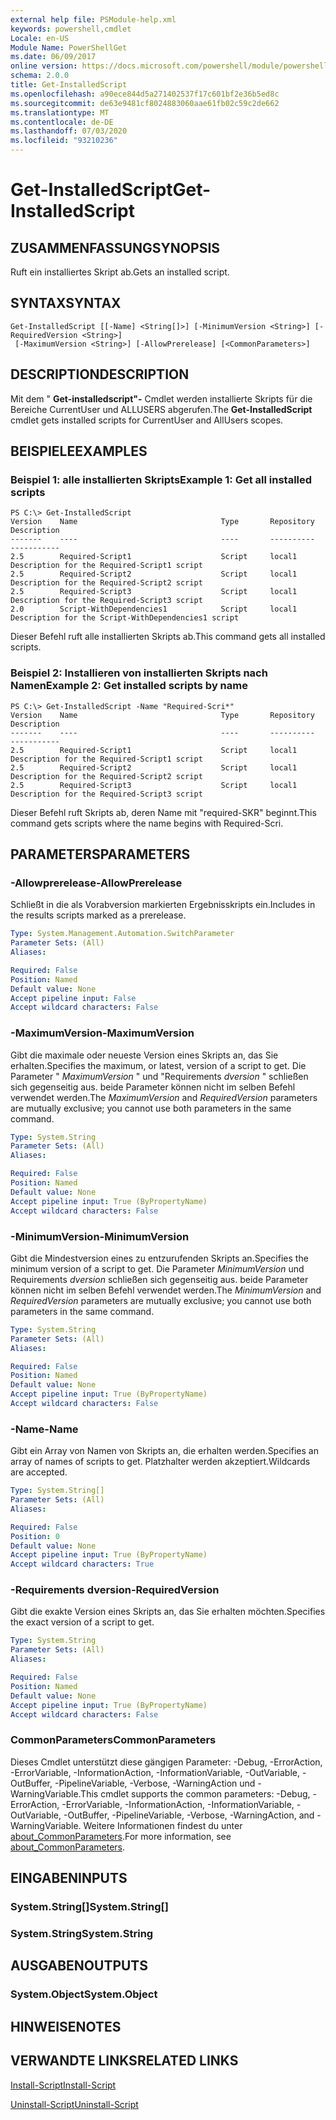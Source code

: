 ```yaml
---
external help file: PSModule-help.xml
keywords: powershell,cmdlet
Locale: en-US
Module Name: PowerShellGet
ms.date: 06/09/2017
online version: https://docs.microsoft.com/powershell/module/powershellget/get-installedscript?view=powershell-7&WT.mc_id=ps-gethelp
schema: 2.0.0
title: Get-InstalledScript
ms.openlocfilehash: a90ece844d5a271402537f17c601bf2e36b5ed8c
ms.sourcegitcommit: de63e9481cf8024883060aae61fb02c59c2de662
ms.translationtype: MT
ms.contentlocale: de-DE
ms.lasthandoff: 07/03/2020
ms.locfileid: "93210236"
---
```

# <span data-ttu-id="effdc-103">Get-InstalledScript</span><span class="sxs-lookup"><span data-stu-id="effdc-103">Get-InstalledScript</span></span>

## <span data-ttu-id="effdc-104">ZUSAMMENFASSUNG</span><span class="sxs-lookup"><span data-stu-id="effdc-104">SYNOPSIS</span></span>
<span data-ttu-id="effdc-105">Ruft ein installiertes Skript ab.</span><span class="sxs-lookup"><span data-stu-id="effdc-105">Gets an installed script.</span></span>

## <span data-ttu-id="effdc-106">SYNTAX</span><span class="sxs-lookup"><span data-stu-id="effdc-106">SYNTAX</span></span>

```
Get-InstalledScript [[-Name] <String[]>] [-MinimumVersion <String>] [-RequiredVersion <String>]
 [-MaximumVersion <String>] [-AllowPrerelease] [<CommonParameters>]
```

## <span data-ttu-id="effdc-107">DESCRIPTION</span><span class="sxs-lookup"><span data-stu-id="effdc-107">DESCRIPTION</span></span>

<span data-ttu-id="effdc-108">Mit dem " **Get-installedscript"-** Cmdlet werden installierte Skripts für die Bereiche CurrentUser und ALLUSERS abgerufen.</span><span class="sxs-lookup"><span data-stu-id="effdc-108">The **Get-InstalledScript** cmdlet gets installed scripts for CurrentUser and AllUsers scopes.</span></span>

## <span data-ttu-id="effdc-109">BEISPIELE</span><span class="sxs-lookup"><span data-stu-id="effdc-109">EXAMPLES</span></span>

### <span data-ttu-id="effdc-110">Beispiel 1: alle installierten Skripts</span><span class="sxs-lookup"><span data-stu-id="effdc-110">Example 1: Get all installed scripts</span></span>

```
PS C:\> Get-InstalledScript
Version    Name                                Type       Repository           Description
-------    ----                                ----       ----------           -----------
2.5        Required-Script1                    Script     local1               Description for the Required-Script1 script
2.5        Required-Script2                    Script     local1               Description for the Required-Script2 script
2.5        Required-Script3                    Script     local1               Description for the Required-Script3 script
2.0        Script-WithDependencies1            Script     local1               Description for the Script-WithDependencies1 script
```

<span data-ttu-id="effdc-111">Dieser Befehl ruft alle installierten Skripts ab.</span><span class="sxs-lookup"><span data-stu-id="effdc-111">This command gets all installed scripts.</span></span>

### <span data-ttu-id="effdc-112">Beispiel 2: Installieren von installierten Skripts nach Namen</span><span class="sxs-lookup"><span data-stu-id="effdc-112">Example 2: Get installed scripts by name</span></span>

```
PS C:\> Get-InstalledScript -Name "Required-Scri*"
Version    Name                                Type       Repository           Description
-------    ----                                ----       ----------           -----------
2.5        Required-Script1                    Script     local1               Description for the Required-Script1 script
2.5        Required-Script2                    Script     local1               Description for the Required-Script2 script
2.5        Required-Script3                    Script     local1               Description for the Required-Script3 script
```

<span data-ttu-id="effdc-113">Dieser Befehl ruft Skripts ab, deren Name mit "required-SKR" beginnt.</span><span class="sxs-lookup"><span data-stu-id="effdc-113">This command gets scripts where the name begins with Required-Scri.</span></span>

## <span data-ttu-id="effdc-114">PARAMETERS</span><span class="sxs-lookup"><span data-stu-id="effdc-114">PARAMETERS</span></span>

### <span data-ttu-id="effdc-115">-Allowprerelease</span><span class="sxs-lookup"><span data-stu-id="effdc-115">-AllowPrerelease</span></span>

<span data-ttu-id="effdc-116">Schließt in die als Vorabversion markierten Ergebnisskripts ein.</span><span class="sxs-lookup"><span data-stu-id="effdc-116">Includes in the results scripts marked as a prerelease.</span></span>

```yaml
Type: System.Management.Automation.SwitchParameter
Parameter Sets: (All)
Aliases:

Required: False
Position: Named
Default value: None
Accept pipeline input: False
Accept wildcard characters: False
```

### <span data-ttu-id="effdc-117">-MaximumVersion</span><span class="sxs-lookup"><span data-stu-id="effdc-117">-MaximumVersion</span></span>

<span data-ttu-id="effdc-118">Gibt die maximale oder neueste Version eines Skripts an, das Sie erhalten.</span><span class="sxs-lookup"><span data-stu-id="effdc-118">Specifies the maximum, or latest, version of a script to get.</span></span>
<span data-ttu-id="effdc-119">Die Parameter " *MaximumVersion* " und "Requirements *dversion* " schließen sich gegenseitig aus. beide Parameter können nicht im selben Befehl verwendet werden.</span><span class="sxs-lookup"><span data-stu-id="effdc-119">The *MaximumVersion* and *RequiredVersion* parameters are mutually exclusive; you cannot use both parameters in the same command.</span></span>

```yaml
Type: System.String
Parameter Sets: (All)
Aliases:

Required: False
Position: Named
Default value: None
Accept pipeline input: True (ByPropertyName)
Accept wildcard characters: False
```

### <span data-ttu-id="effdc-120">-MinimumVersion</span><span class="sxs-lookup"><span data-stu-id="effdc-120">-MinimumVersion</span></span>

<span data-ttu-id="effdc-121">Gibt die Mindestversion eines zu entzurufenden Skripts an.</span><span class="sxs-lookup"><span data-stu-id="effdc-121">Specifies the minimum version of a script to get.</span></span>
<span data-ttu-id="effdc-122">Die Parameter *MinimumVersion* und Requirements *dversion* schließen sich gegenseitig aus. beide Parameter können nicht im selben Befehl verwendet werden.</span><span class="sxs-lookup"><span data-stu-id="effdc-122">The *MinimumVersion* and *RequiredVersion* parameters are mutually exclusive; you cannot use both parameters in the same command.</span></span>

```yaml
Type: System.String
Parameter Sets: (All)
Aliases:

Required: False
Position: Named
Default value: None
Accept pipeline input: True (ByPropertyName)
Accept wildcard characters: False
```

### <span data-ttu-id="effdc-123">-Name</span><span class="sxs-lookup"><span data-stu-id="effdc-123">-Name</span></span>

<span data-ttu-id="effdc-124">Gibt ein Array von Namen von Skripts an, die erhalten werden.</span><span class="sxs-lookup"><span data-stu-id="effdc-124">Specifies an array of names of scripts to get.</span></span>
<span data-ttu-id="effdc-125">Platzhalter werden akzeptiert.</span><span class="sxs-lookup"><span data-stu-id="effdc-125">Wildcards are accepted.</span></span>

```yaml
Type: System.String[]
Parameter Sets: (All)
Aliases:

Required: False
Position: 0
Default value: None
Accept pipeline input: True (ByPropertyName)
Accept wildcard characters: True
```

### <span data-ttu-id="effdc-126">-Requirements dversion</span><span class="sxs-lookup"><span data-stu-id="effdc-126">-RequiredVersion</span></span>

<span data-ttu-id="effdc-127">Gibt die exakte Version eines Skripts an, das Sie erhalten möchten.</span><span class="sxs-lookup"><span data-stu-id="effdc-127">Specifies the exact version of a script to get.</span></span>

```yaml
Type: System.String
Parameter Sets: (All)
Aliases:

Required: False
Position: Named
Default value: None
Accept pipeline input: True (ByPropertyName)
Accept wildcard characters: False
```

### <span data-ttu-id="effdc-128">CommonParameters</span><span class="sxs-lookup"><span data-stu-id="effdc-128">CommonParameters</span></span>

<span data-ttu-id="effdc-129">Dieses Cmdlet unterstützt diese gängigen Parameter: -Debug, -ErrorAction, -ErrorVariable, -InformationAction, -InformationVariable, -OutVariable, -OutBuffer, -PipelineVariable, -Verbose, -WarningAction und -WarningVariable.</span><span class="sxs-lookup"><span data-stu-id="effdc-129">This cmdlet supports the common parameters: -Debug, -ErrorAction, -ErrorVariable, -InformationAction, -InformationVariable, -OutVariable, -OutBuffer, -PipelineVariable, -Verbose, -WarningAction, and -WarningVariable.</span></span> <span data-ttu-id="effdc-130">Weitere Informationen findest du unter [about_CommonParameters](https://go.microsoft.com/fwlink/?LinkID=113216).</span><span class="sxs-lookup"><span data-stu-id="effdc-130">For more information, see [about_CommonParameters](https://go.microsoft.com/fwlink/?LinkID=113216).</span></span>

## <span data-ttu-id="effdc-131">EINGABEN</span><span class="sxs-lookup"><span data-stu-id="effdc-131">INPUTS</span></span>

### <span data-ttu-id="effdc-132">System.String[]</span><span class="sxs-lookup"><span data-stu-id="effdc-132">System.String[]</span></span>

### <span data-ttu-id="effdc-133">System.String</span><span class="sxs-lookup"><span data-stu-id="effdc-133">System.String</span></span>

## <span data-ttu-id="effdc-134">AUSGABEN</span><span class="sxs-lookup"><span data-stu-id="effdc-134">OUTPUTS</span></span>

### <span data-ttu-id="effdc-135">System.Object</span><span class="sxs-lookup"><span data-stu-id="effdc-135">System.Object</span></span>

## <span data-ttu-id="effdc-136">HINWEISE</span><span class="sxs-lookup"><span data-stu-id="effdc-136">NOTES</span></span>

## <span data-ttu-id="effdc-137">VERWANDTE LINKS</span><span class="sxs-lookup"><span data-stu-id="effdc-137">RELATED LINKS</span></span>

[<span data-ttu-id="effdc-138">Install-Script</span><span class="sxs-lookup"><span data-stu-id="effdc-138">Install-Script</span></span>](Install-Script.md)

[<span data-ttu-id="effdc-139">Uninstall-Script</span><span class="sxs-lookup"><span data-stu-id="effdc-139">Uninstall-Script</span></span>](Uninstall-Script.md)
